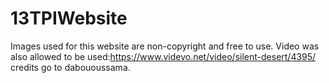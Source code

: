 # 13TPIWebsite
Images used for this website are non-copyright and free to use.
Video was also allowed to be used:https://www.videvo.net/video/silent-desert/4395/
credits go to dabououssama.
